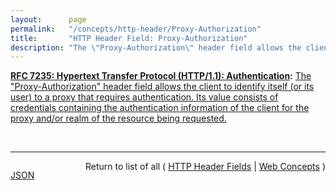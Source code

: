 ```yaml
---
layout:      page
permalink:   "/concepts/http-header/Proxy-Authorization"
title:       "HTTP Header Field: Proxy-Authorization"
description: "The \"Proxy-Authorization\" header field allows the client to identify itself (or its user) to a proxy that requires authentication. Its value consists of credentials containing the authentication information of the client for the proxy and/or realm of the resource being requested."
---
```


**[RFC 7235: Hypertext Transfer Protocol (HTTP/1.1): Authentication](/specs/IETF/RFC/7235 "The Hypertext Transfer Protocol (HTTP) is an application-level protocol for distributed, collaborative, hypermedia information systems. This document defines the HTTP Authentication framework."):** [The "Proxy-Authorization" header field allows the client to identify itself (or its user) to a proxy that requires authentication. Its value consists of credentials containing the authentication information of the client for the proxy and/or realm of the resource being requested.](http://tools.ietf.org/html/rfc7235#section-4.3 "Read documentation for HTTP Header Field &#34;Proxy-Authorization&#34;")

<br/>
<hr/>

<p style="float : left"><a href="./Proxy-Authorization.json" title="JSON representing this particular Web Concept value">JSON</a></p>
<p style="text-align: right">Return to list of all ( <a href="../http-headers">HTTP Header Fields</a> | <a href="../">Web Concepts</a> )</p>
